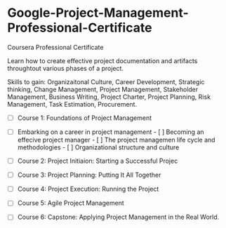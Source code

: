 # Google-Project-Management-Professional-Certificate
Coursera Professional Certificate 

Learn how to create effective project documentation and artifacts throughtout various phases of a project. 


Skills to gain: Organizaitonal Culture, Career Development, Strategic thinking, Change Management, Project Management, Stakeholder Management, Business Writing, Project Charter, Project Planning, Risk Management, Task Estimation, Procurement.


- [ ] Course 1: Foundations of Project Management
- [ ] Embarking on a career in project management
            - [ ] Becoming an effecive project manager
            - [ ] The project managemen life cycle and methodologies
            - [ ] Organizational structure and culture
    
- [ ] Course 2: Project Initiaion: Starting a Successful Projec

- [ ] Course 3: Project Planning: Putting It All Together

- [ ]  Course 4: Project Execution: Running the Project

- [ ] Course 5: Agile Project Management

- [ ] Course 6: Capstone: Applying Project Management in the Real World. 
